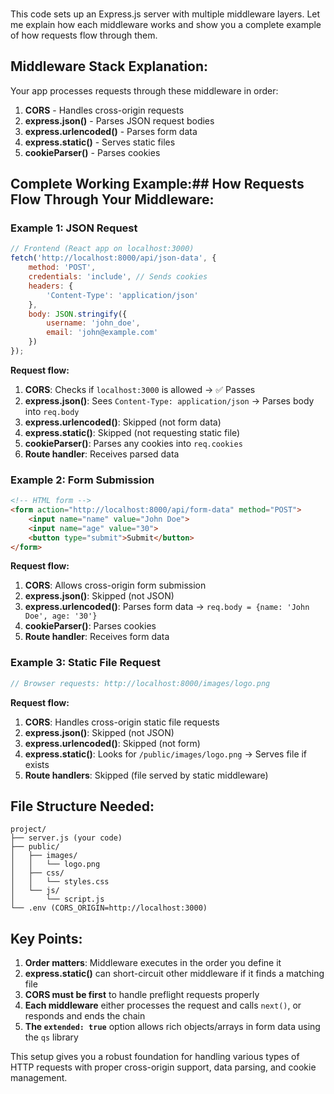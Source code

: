 ###
This code sets up an Express.js server with multiple middleware layers. Let me explain how each middleware works and show you a complete example of how requests flow through them.

## Middleware Stack Explanation:

Your app processes requests through these middleware in order:

1. **CORS** - Handles cross-origin requests
2. **express.json()** - Parses JSON request bodies  
3. **express.urlencoded()** - Parses form data
4. **express.static()** - Serves static files
5. **cookieParser()** - Parses cookies

## Complete Working Example:## How Requests Flow Through Your Middleware:

### Example 1: JSON Request
```javascript
// Frontend (React app on localhost:3000)
fetch('http://localhost:8000/api/json-data', {
    method: 'POST',
    credentials: 'include', // Sends cookies
    headers: {
        'Content-Type': 'application/json'
    },
    body: JSON.stringify({
        username: 'john_doe',
        email: 'john@example.com'
    })
});
```

**Request flow:**
1. **CORS**: Checks if `localhost:3000` is allowed → ✅ Passes
2. **express.json()**: Sees `Content-Type: application/json` → Parses body into `req.body`
3. **express.urlencoded()**: Skipped (not form data)
4. **express.static()**: Skipped (not requesting static file)
5. **cookieParser()**: Parses any cookies into `req.cookies`
6. **Route handler**: Receives parsed data

### Example 2: Form Submission
```html
<!-- HTML form -->
<form action="http://localhost:8000/api/form-data" method="POST">
    <input name="name" value="John Doe">
    <input name="age" value="30">
    <button type="submit">Submit</button>
</form>
```

**Request flow:**
1. **CORS**: Allows cross-origin form submission
2. **express.json()**: Skipped (not JSON)
3. **express.urlencoded()**: Parses form data → `req.body = {name: 'John Doe', age: '30'}`
4. **cookieParser()**: Parses cookies
5. **Route handler**: Receives form data

### Example 3: Static File Request
```javascript
// Browser requests: http://localhost:8000/images/logo.png
```

**Request flow:**
1. **CORS**: Handles cross-origin static file requests
2. **express.json()**: Skipped (not JSON)
3. **express.urlencoded()**: Skipped (not form)
4. **express.static()**: Looks for `/public/images/logo.png` → Serves file if exists
5. **Route handlers**: Skipped (file served by static middleware)

## File Structure Needed:
```
project/
├── server.js (your code)
├── public/
│   ├── images/
│   │   └── logo.png
│   ├── css/
│   │   └── styles.css
│   └── js/
│       └── script.js
└── .env (CORS_ORIGIN=http://localhost:3000)
```

## Key Points:

1. **Order matters**: Middleware executes in the order you define it
2. **express.static()** can short-circuit other middleware if it finds a matching file
3. **CORS must be first** to handle preflight requests properly
4. **Each middleware** either processes the request and calls `next()`, or responds and ends the chain
5. **The `extended: true`** option allows rich objects/arrays in form data using the `qs` library

This setup gives you a robust foundation for handling various types of HTTP requests with proper cross-origin support, data parsing, and cookie management.



####
